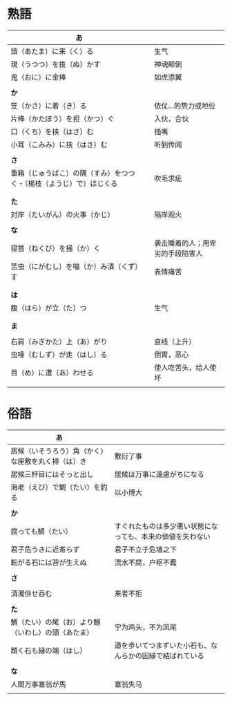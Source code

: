 # 熟語

| あ                                                                   |                                  |
| -------------------------------------------------------------------- | -------------------------------- |
| 頭（あたま）に来（く）る                                             | 生气                             |
| 現（うつつ）を抜（ぬ）かす                                           | 神魂颠倒                         |
| 鬼（おに）に金棒                                                     | 如虎添翼                         |
|                                                                      |                                  |
| **か**                                                               |                                  |
| 笠（かさ）に着（き）る                                               | 依仗…的势力或地位                |
| 片棒（かたぼう）を担（かつ）ぐ                                       | 入伙，合伙                       |
| 口（くち）を挟（はさ）む                                             | 插嘴                             |
| 小耳（こみみ）に挟（はさ）む                                         | 听到传闻                         |
|                                                                      |                                  |
| **さ**                                                               |                                  |
| 重箱（じゅうばこ）の隅（すみ）をつつく・（楊枝（ようじ）で）ほじくる | 吹毛求疵                         |
|                                                                      |                                  |
|                                                                      |                                  |
| **た**                                                               |                                  |
| 対岸（たいがん）の火事（かじ）                                       | 隔岸观火                         |
|                                                                      |                                  |
| **な**                                                               |                                  |
| 寝首（ねくび）を掻（か）く                                           | 袭击睡着的人；用卑劣的手段陷害人 |
| 苦虫（にがむし）を嚙（か）み潰（くず）す                             | 表情痛苦                         |
|                                                                      |                                  |
|                                                                      |                                  |
| **は**                                                               |                                  |
| 腹（はら）が立（た）つ                                               | 生气                             |
|                                                                      |                                  |
|                                                                      |                                  |
| **ま**                                                               |                                  |
|                                                                      |                                  |
| 右肩（みぎかた）上（あ）がり                                         | 直线（上升）                     |
| 虫唾（むしず）が走（はし）る                                         | 倒胃，恶心                       |
| 目（め）に遭（あ）わせる                                             | 使人吃苦头，给人使坏             |
|                                                                      |                                  |

# 俗語

| あ                                                 |                                                            |
| -------------------------------------------------- | ---------------------------------------------------------- |
| 居候（いそうろう）角（かく）な座敷を丸く掃（は）き | 敷衍了事                                                   |
| 居候三杯目にはそっと出し                           | 居候は万事に遠慮がちになる                                 |
| 海老（えび）で鯛（たい）を釣る                     | 以小博大                                                   |
|                                                    |                                                            |
| **か**                                             |                                                            |
| 腐っても鯛（たい）                                 | すぐれたものは多少悪い状態になっても、本来の価値を失わない |
| 君子危うきに近寄らず                               | 君子不立于危墙之下                                         |
| 転がる石には苔が生えぬ                             | 流水不腐，户枢不蠹                                         |
|                                                    |                                                            |
| **さ**                                             |                                                            |
|                                                    |                                                            |
| 清濁併せ吞む                                       | 来者不拒                                                   |
|                                                    |                                                            |
| **た**                                             |                                                            |
| 鯛（たい）の尾（お）より鰯（いわし）の頭（あたま） | 宁为鸡头，不为凤尾                                         |
| 躓く石も縁の端（はし）                             | 道を歩いてつまずいた小石も、なんらかの因縁で結ばれている   |
|                                                    |                                                            |
| **な**                                             |                                                            |
| 人間万事塞翁が馬                                   | 塞翁失马                                                   |
|                                                    |                                                            |
